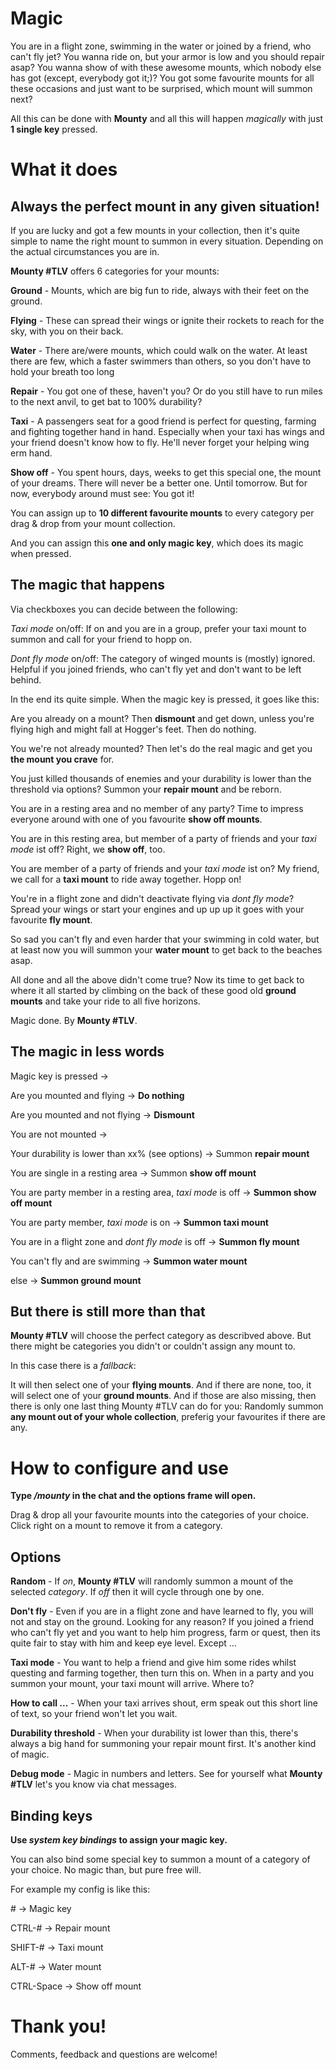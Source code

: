 # Magic

You are in a flight zone, swimming in the water or joined by a friend, who can't fly jet?
You wanna ride on, but your armor is low and you should repair asap?
You wanna show of with these awesome mounts, which nobody else has got (except, everybody got it;)?
You got some favourite mounts for all these occasions and just want to be surprised, which mount will summon next?

All this can be done with __Mounty__ and all this will happen _magically_ with just __1 single key__ pressed.

# What it does

## Always the perfect mount in any given situation!

If you are lucky and got a few mounts in your collection, then it's quite simple to name the right mount to summon in every situation. Depending on the actual circumstances you are in.

__Mounty #TLV__ offers 6 categories for your mounts:

__Ground__ - Mounts, which are big fun to ride, always with their feet on the ground.

__Flying__ - These can spread their wings or ignite their rockets to reach for the sky, with you on their back.

__Water__ - There are/were mounts, which could walk on the water. At least there are few, which a faster swimmers than others, so you don't have to hold your breath too long

__Repair__ - You got one of these, haven't you? Or do you still have to run miles to the next anvil, to get bat to 100% durability?

__Taxi__ - A passengers seat for a good friend is perfect for questing, farming and fighting together hand in hand. Especially when your taxi has wings and your friend doesn't know how to fly. He'll never forget your helping wing erm hand.

__Show off__ - You spent hours, days, weeks to get this special one, the mount of your dreams. There will never be a better one. Until tomorrow. But for now, everybody around must see: You got it!

You can assign up to __10 different favourite mounts__ to every category per drag & drop from your mount collection.

And you can assign this __one and only magic key__, which does its magic when pressed.

## The magic that happens

Via checkboxes you can decide between the following:

_Taxi mode_ on/off: If on and you are in a group, prefer your taxi mount to summon and call for your friend to hopp on.  

_Dont fly mode_ on/off: The category of winged mounts is (mostly) ignored. Helpful if you joined friends, who can't fly yet and don't want to be left behind.

In the end its quite simple. When the magic key is pressed, it goes like this:

Are you already on a mount? Then __dismount__ and get down, unless you're flying high and might fall at Hogger's feet. Then do nothing.

You we're not already mounted? Then let's do the real magic and get you __the mount you crave__ for.

You just killed thousands of enemies and your durability is lower than the threshold via options? Summon your __repair mount__ and be reborn.

You are in a resting area and no member of any party? Time to impress everyone around with one of you favourite __show off mounts__.

You are in this resting area, but member of a party of friends and your _taxi mode_ ist off? Right, we __show off__, too.

You are member of a party of friends and your _taxi mode_ ist on? My friend, we call for a __taxi mount__ to ride away together. Hopp on!

You're in a flight zone and didn't deactivate flying via _dont fly mode_? Spread your wings or start your engines and up up up it goes with your favourite __fly mount__.

So sad you can't fly and even harder that your swimming in cold water, but at least now you will summon your __water mount__ to get back to the beaches asap.

All done and all the above didn't come true? Now its time to get back to where it all started by climbing on the back of these good old __ground mounts__ and take your ride to all five horizons.

Magic done. By __Mounty #TLV__.

## The magic in less words

Magic key is pressed ->

Are you mounted and flying -> __Do nothing__

Are you mounted and not flying -> __Dismount__

You are not mounted ->

Your durability is lower than xx% (see options) -> Summon __repair mount__

You are single in a resting area -> Summon __show off mount__

You are party member in a resting area, _taxi mode_ is off -> __Summon show off mount__

You are party member, _taxi mode_ is on -> __Summon taxi mount__

You are in a flight zone and _dont fly mode_ is off -> __Summon fly mount__

You can't fly and are swimming -> __Summon water mount__

else -> __Summon ground mount__

## But there is still more than that

__Mounty #TLV__ will choose the perfect category as describved above. But there might be categories you didn't or couldn't assign any mount to.

In this case there is a _fallback_:

It will then select one of your __flying mounts__.  And if there are none, too, it will select one of your __ground mounts__.  And if those are also missing, then there is only one last thing Mounty #TLV can do for you: Randomly summon __any mount out of your whole collection__, preferig your favourites if there are any. 

# How to configure and use

__Type _/mounty_ in the chat and the options frame will open.__

Drag & drop all your favourite mounts into the categories of your choice. Click right on a mount to remove it from a category.

## Options

__Random__ - If _on_, __Mounty #TLV__ will randomly summon a mount of the selected _category_. If _off_ then it will cycle through one by one.

__Don't fly__ - Even if you are in a flight zone and have learned to fly, you will not and stay on the ground. Looking for any reason? If you joined a friend who can't fly yet and you want to help him progress, farm or quest, then its quite fair to stay with him and keep eye level. Except ...

__Taxi mode__ - You want to help a friend and give him some rides whilst questing and farming together, then turn this on. When in a party and you summon your mount, your taxi mount will arrive. Where to?

__How to call ...__ - When your taxi arrives shout, erm speak out this short line of text, so your friend won't let you wait.

__Durability threshold__ - When your durability ist lower than this, there's always a big hand for summoning your repair mount first. It's another kind of magic.

__Debug mode__ - Magic in numbers and letters. See for yourself what __Mounty #TLV__ let's you know via chat messages.

## Binding keys

__Use _system key bindings_ to assign your magic key.__

You can also bind some special key to summon a mount of a category of your choice. No magic than, but pure free will.

For example my config is like this:

\# -> Magic key

CTRL-# -> Repair mount

SHIFT-# -> Taxi mount

ALT-# -> Water mount

CTRL-Space -> Show off mount

# Thank you!

Comments, feedback and questions are welcome!
